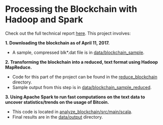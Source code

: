# Processing the Blockchain with Hadoop and Spark

Check out the full technical report [here]().
This project involves:

**1. Downloading the blockchain as of April 11, 2017.**
   * A sample, compressed blk*.dat file is in [data/blockchain_sample](https://github.com/nishilshah17/idsi_bitcoin/tree/master/data/blockchain_sample).

**2. Transforming the blockchain into a reduced, text format using Hadoop MapReduce.**
   * Code for this part of the project can be found in the [reduce_blockchain](https://github.com/nishilshah17/idsi_bitcoin/tree/master/reduce_blockchain) directory.
   * Sample output from this step is in [data/blockchain_sample_reduced](https://github.com/nishilshah17/idsi_bitcoin/tree/master/data/blockchain_sample_reduced).

**3. Using Apache Spark to run fast computations on the text data to uncover statistics/trends on the usage of Bitcoin.**
   * This code is located in [analyze_blockchain/src/main/scala](https://github.com/nishilshah17/idsi_bitcoin/tree/master/analyze_blockchain/src/main/scala).
   * Final results are in the [data/output](https://github.com/nishilshah17/idsi_bitcoin/tree/master/data/output) directory.
